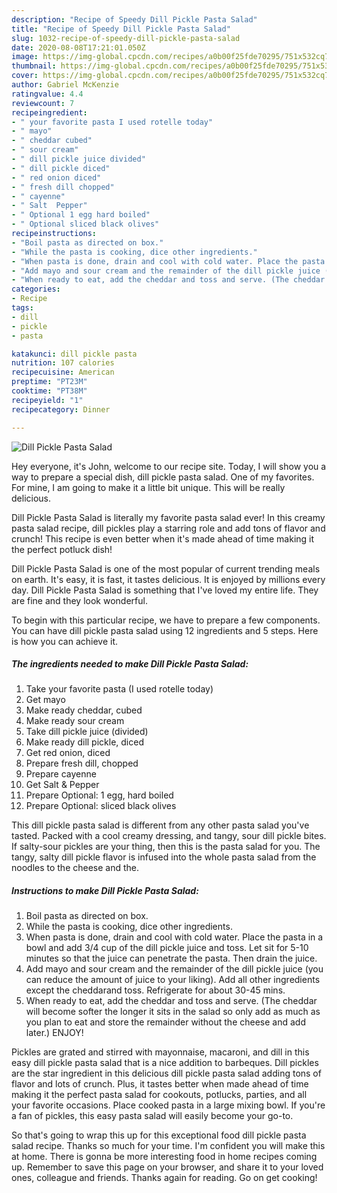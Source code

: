 ```yaml
---
description: "Recipe of Speedy Dill Pickle Pasta Salad"
title: "Recipe of Speedy Dill Pickle Pasta Salad"
slug: 1032-recipe-of-speedy-dill-pickle-pasta-salad
date: 2020-08-08T17:21:01.050Z
image: https://img-global.cpcdn.com/recipes/a0b00f25fde70295/751x532cq70/dill-pickle-pasta-salad-recipe-main-photo.jpg
thumbnail: https://img-global.cpcdn.com/recipes/a0b00f25fde70295/751x532cq70/dill-pickle-pasta-salad-recipe-main-photo.jpg
cover: https://img-global.cpcdn.com/recipes/a0b00f25fde70295/751x532cq70/dill-pickle-pasta-salad-recipe-main-photo.jpg
author: Gabriel McKenzie
ratingvalue: 4.4
reviewcount: 7
recipeingredient:
- " your favorite pasta I used rotelle today"
- " mayo"
- " cheddar cubed"
- " sour cream"
- " dill pickle juice divided"
- " dill pickle diced"
- " red onion diced"
- " fresh dill chopped"
- " cayenne"
- " Salt  Pepper"
- " Optional 1 egg hard boiled"
- " Optional sliced black olives"
recipeinstructions:
- "Boil pasta as directed on box."
- "While the pasta is cooking, dice other ingredients."
- "When pasta is done, drain and cool with cold water. Place the pasta in a bowl and add 3/4 cup of the dill pickle juice and toss. Let sit for 5-10 minutes so that the juice can penetrate the pasta. Then drain the juice."
- "Add mayo and sour cream and the remainder of the dill pickle juice (you can reduce the amount of juice to your liking). Add all other ingredients except the cheddarand toss. Refrigerate for about 30-45 mins."
- "When ready to eat, add the cheddar and toss and serve. (The cheddar will become softer the longer it sits in the salad so only add as much as you plan to eat and store the remainder without the cheese and add later.) ENJOY!"
categories:
- Recipe
tags:
- dill
- pickle
- pasta

katakunci: dill pickle pasta 
nutrition: 107 calories
recipecuisine: American
preptime: "PT23M"
cooktime: "PT38M"
recipeyield: "1"
recipecategory: Dinner

---
```



![Dill Pickle Pasta Salad](https://img-global.cpcdn.com/recipes/a0b00f25fde70295/751x532cq70/dill-pickle-pasta-salad-recipe-main-photo.jpg)

Hey everyone, it's John, welcome to our recipe site. Today, I will show you a way to prepare a special dish, dill pickle pasta salad. One of my favorites. For mine, I am going to make it a little bit unique. This will be really delicious.

Dill Pickle Pasta Salad is literally my favorite pasta salad ever! In this creamy pasta salad recipe, dill pickles play a starring role and add tons of flavor and crunch! This recipe is even better when it&#39;s made ahead of time making it the perfect potluck dish!

Dill Pickle Pasta Salad is one of the most popular of current trending meals on earth. It's easy, it is fast, it tastes delicious. It is enjoyed by millions every day. Dill Pickle Pasta Salad is something that I've loved my entire life. They are fine and they look wonderful.


To begin with this particular recipe, we have to prepare a few components. You can have dill pickle pasta salad using 12 ingredients and 5 steps. Here is how you can achieve it.

<!--inarticleads1-->

##### The ingredients needed to make Dill Pickle Pasta Salad:

1. Take  your favorite pasta (I used rotelle today)
1. Get  mayo
1. Make ready  cheddar, cubed
1. Make ready  sour cream
1. Take  dill pickle juice (divided)
1. Make ready  dill pickle, diced
1. Get  red onion, diced
1. Prepare  fresh dill, chopped
1. Prepare  cayenne
1. Get  Salt &amp; Pepper
1. Prepare  Optional: 1 egg, hard boiled
1. Prepare  Optional: sliced black olives


This dill pickle pasta salad is different from any other pasta salad you&#39;ve tasted. Packed with a cool creamy dressing, and tangy, sour dill pickle bites. If salty-sour pickles are your thing, then this is the pasta salad for you. The tangy, salty dill pickle flavor is infused into the whole pasta salad from the noodles to the cheese and the. 

<!--inarticleads2-->

##### Instructions to make Dill Pickle Pasta Salad:

1. Boil pasta as directed on box.
1. While the pasta is cooking, dice other ingredients.
1. When pasta is done, drain and cool with cold water. Place the pasta in a bowl and add 3/4 cup of the dill pickle juice and toss. Let sit for 5-10 minutes so that the juice can penetrate the pasta. Then drain the juice.
1. Add mayo and sour cream and the remainder of the dill pickle juice (you can reduce the amount of juice to your liking). Add all other ingredients except the cheddarand toss. Refrigerate for about 30-45 mins.
1. When ready to eat, add the cheddar and toss and serve. (The cheddar will become softer the longer it sits in the salad so only add as much as you plan to eat and store the remainder without the cheese and add later.) ENJOY!


Pickles are grated and stirred with mayonnaise, macaroni, and dill in this easy dill pickle pasta salad that is a nice addition to barbeques. Dill pickles are the star ingredient in this delicious dill pickle pasta salad adding tons of flavor and lots of crunch. Plus, it tastes better when made ahead of time making it the perfect pasta salad for cookouts, potlucks, parties, and all your favorite occasions. Place cooked pasta in a large mixing bowl. If you&#39;re a fan of pickles, this easy pasta salad will easily become your go-to. 

So that's going to wrap this up for this exceptional food dill pickle pasta salad recipe. Thanks so much for your time. I'm confident you will make this at home. There is gonna be more interesting food in home recipes coming up. Remember to save this page on your browser, and share it to your loved ones, colleague and friends. Thanks again for reading. Go on get cooking!

